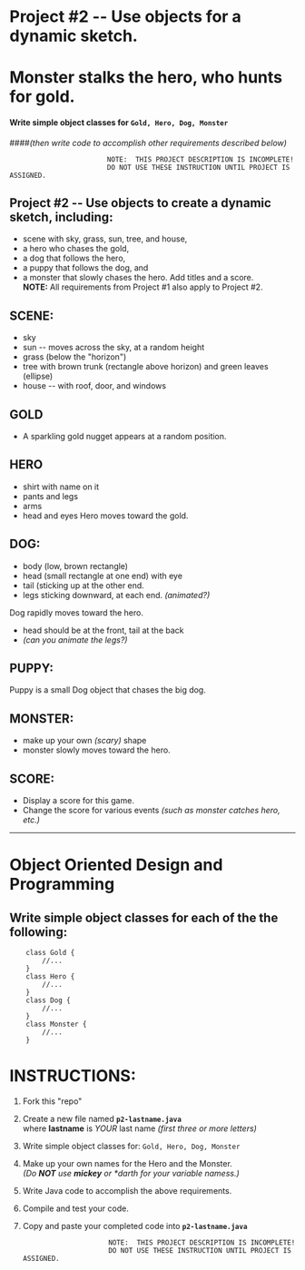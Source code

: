 # Project #2 -- Use objects for a dynamic sketch.
# Monster stalks the hero, who hunts for gold.

#### Write simple object classes for ```Gold, Hero, Dog, Monster```  
####_(then write code to accomplish other requirements described below)_

                            NOTE:  THIS PROJECT DESCRIPTION IS INCOMPLETE!
                            DO NOT USE THESE INSTRUCTION UNTIL PROJECT IS ASSIGNED.




## Project #2 -- Use objects to create a dynamic sketch, including:
+ scene with sky, grass, sun, tree, and house,  
+ a hero who chases the gold,
+ a dog that follows the hero,
+ a puppy that follows the dog, and
+ a monster that slowly chases the hero.
Add titles and a score.  
**NOTE:**  All requirements from Project #1 also apply to Project #2.  

## SCENE:
+ sky
+ sun -- moves across the sky, at a random height
+ grass (below the "horizon")
+ tree with brown trunk (rectangle above horizon) and green leaves (ellipse) 
+ house -- with roof, door, and windows

## GOLD
+ A sparkling gold nugget appears at a random position.

## HERO
+ shirt with name on it
+ pants and legs
+ arms
+ head and eyes
Hero moves toward the gold.

## DOG:
+ body (low, brown rectangle)
+ head (small rectangle at one end) with eye
+ tail (sticking up at the other end.
+ legs sticking downward, at each end.  _(animated?)_

Dog rapidly moves toward the hero.  
+ head should be at the front, tail at the back
+ _(can you animate the legs?)_ 

## PUPPY:
Puppy is a small Dog object that chases the big dog.

## MONSTER:
+ make up your own _(scary)_ shape
+ monster slowly moves toward the hero.

## SCORE:
+ Display a score for this game.
+ Change the score for various events _(such as monster catches hero, etc.)_

----

# Object Oriented Design and Programming
## Write simple object classes for each of the the following:
```
    class Gold { 
        //... 
    }
    class Hero { 
        //... 
    }
    class Dog { 
        //... 
    }
    class Monster { 
        //... 
    }
```

# INSTRUCTIONS:
1. Fork this "repo"
2. Create a new file named **`p2-lastname.java`**  
    where **lastname** is  *YOUR* last name *(first three or more letters)*
3. Write simple object classes for:  ```Gold, Hero, Dog, Monster```
4. Make up your own names for the Hero and the Monster.  
      _(Do **NOT** use **mickey** or **darth* for your variable namess.)_
5. Write Java code to accomplish the above requirements.
6. Compile and test your code.
7. Copy and paste your completed code into **`p2-lastname.java`**
 


                            NOTE:  THIS PROJECT DESCRIPTION IS INCOMPLETE!
                            DO NOT USE THESE INSTRUCTION UNTIL PROJECT IS ASSIGNED.

